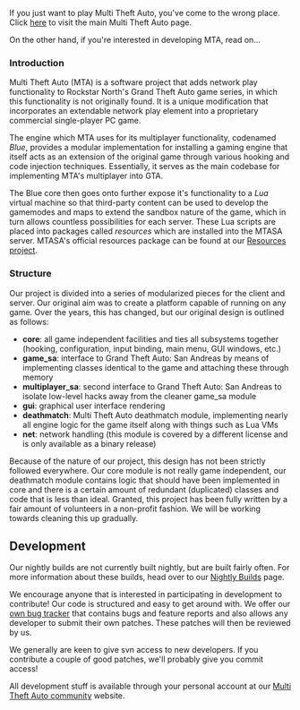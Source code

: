 If you just want to play Multi Theft Auto, you've come to the wrong place. Click [here](http://www.mtasa.com) to visit the main Multi Theft Auto page.

On the other hand, if you're interested in developing MTA, read on...

### Introduction ###
Multi Theft Auto (MTA) is a software project that adds network play functionality to Rockstar North's Grand Theft Auto game series, in which this functionality is not originally found. It is a unique modification that incorporates an extendable network play element into a proprietary commercial single-player PC game.

The engine which MTA uses for its multiplayer functionality, codenamed _Blue_, provides a modular implementation for installing a gaming engine that itself acts as an extension of the original game through various hooking and code injection techniques.  Essentially, it serves as the main codebase for implementing MTA's multiplayer into GTA.

The Blue core then goes onto further expose it's functionality to a _Lua_ virtual machine so that third-party content can be used to develop the gamemodes and maps to extend the sandbox nature of the game, which in turn allows countless possibilities for each server.  These Lua scripts are placed into packages called _resources_ which are installed into the MTASA server.  MTASA's official resources package can be found at our [Resources project](http://code.google.com/p/mtasa-resources/).

### Structure ###
Our project is divided into a series of modularized pieces for the client and server. Our original aim was to create a platform capable of running on any game. Over the years, this has changed, but our original design is outlined as follows:

  * **core**: all game independent facilities and ties all subsystems together (hooking, configuration, input binding, main menu, GUI windows, etc.)
  * **game\_sa**: interface to Grand Theft Auto: San Andreas by means of implementing classes identical to the game and attaching these through memory
  * **multiplayer\_sa**: second interface to Grand Theft Auto: San Andreas to isolate low-level hacks away from the cleaner game\_sa module
  * **gui**: graphical user interface rendering
  * **deathmatch**: Multi Theft Auto deathmatch module, implementing nearly all engine logic for the game itself along with things such as Lua VMs
  * **net**: network handling (this module is covered by a different license and is only available as a binary release)

Because of the nature of our project, this design has not been strictly followed everywhere. Our core module is not really game independent, our deathmatch module contains logic that should have been implemented in core and there is a certain amount of redundant (duplicated) classes and code that is less than ideal. Granted, this project has been fully written by a fair amount of volunteers in a non-profit fashion. We will be working towards cleaning this up gradually.

## Development ##
Our nightly builds are not currently built nightly, but are built fairly often. For more information about these builds, head over to our [Nightly Builds](http://nightly.mtasa.com) page.

We encourage anyone that is interested in participating in development to contribute! Our code is structured and easy to get around with. We offer our [own bug tracker](http://bugs.mtasa.com/) that contains bugs and feature reports and also allows any developer to submit their own patches. These patches will then be reviewed by us.

We generally are keen to give svn access to new developers. If you contribute a couple of good patches, we'll probably give you commit access!

All development stuff is available through your personal account at our [Multi Theft Auto community](http://community.mtasa.com/) website.